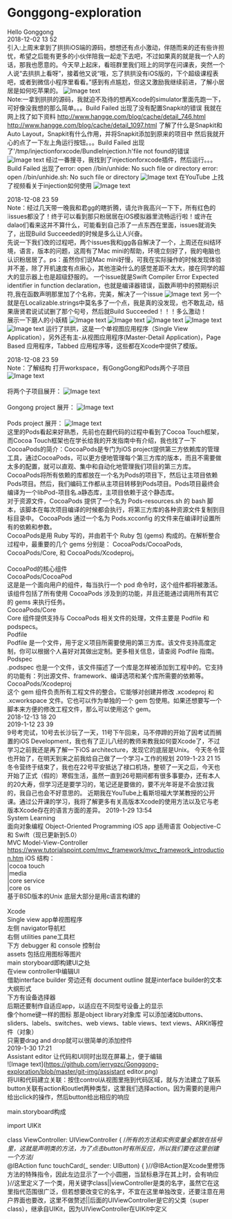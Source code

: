 # Gonggong-exploration
Hello Gonggong</br>
2018-12-02 13 52 </br>
引入:上周末拿到了拱拱iOS端的源码，想想还有点小激动，伴随而来的还有些许担忧，希望之后能有更多的小伙伴陪我一起走下去吧，不过如果真的就是我一个人的话，那我也愿意的。今天早上起床，看班群里我们班上的同学在问课表，突然一个人说“去拱拱上看呀”，接着他又说“哦，忘了拱拱没有iOS版的，下个超级课程表吧，或者到微信小程序里看看。”感到有点尴尬，但这又激励我继续前进，了解小居居是如何吃苹果的。
![Image text](https://github.com/jerryqzc/Gonggong-exploration/blob/master/git-img/awk.png)</br>
Note:一拿到拱拱的源码，我就迫不及待的想再Xcode的simulator里面先跑一下，可好像没我想的那么简单。。。Build Failed
出现了没有配置Snapkit的错误
我就在网上找了如下资料
http://www.hangge.com/blog/cache/detail_746.html
http://www.hangge.com/blog/cache/detail_1097.html
了解了什么是Snapkit和Auto Layout，Snapkit有什么作用，并将Snapkit添加到原来的项目中
然后我就开心的点了一下左上角运行按钮。。。Build Failed
出现了'/tmp/injectionforxcode/BundleInjection.h'file not found的错误
![Image text](https://github.com/jerryqzc/Gonggong-exploration/blob/master/git-img/owm.png)
经过一番搜寻，我找到了injectionforxcode插件，然后运行。。。Build Failed
出现了error: open //bin/unhide: No such file or directory
error: open //bin/unhide.sh: No such file or directory
![Image text](https://github.com/jerryqzc/Gonggong-exploration/blob/master/git-img/spec.png)
在YouTube 上找了视频看关于injection如何使用
![Image text](https://github.com/jerryqzc/Gonggong-exploration/blob/master/git-img/ytuhep.png)

2018-12-08 23 59</br>
Note：经过几天带一晚我和君gg的瞎折腾，请允许我高兴一下下，所有红色的❕issues都没了！终于可以看到那只粉居居在iOS模拟器里流畅运行啦！或许在dalao们看来这并不算什么，可能看到自己添了一点东西在里面，issues就消失了，出现Build Succeeded的时候是多么让人兴奋。</br>
先说一下我们改的过程吧，两个issues我和jgg各自解决了一个，上周还在纠结环境，语言，版本的问题，这周有了Mac mini的帮助，环境立刻好了，我的电脑也认识粉居居了。ps：虽然你们说Mac mini好慢，可我在实际操作的时候发现体验并不差，除了开机速度有点揪心，其他渲染什么的感觉差距不太大，接在同学的超大的显示器上也是超级舒服的。
一个issue就是Swift Compiler Error Expected identifier in function declaration，也就是编译器错误，函数声明中的预期标识符,我在函数声明那里加了个名称，完美，解决了一个issue
![Image text](https://github.com/jerryqzc/Gonggong-exploration/blob/master/git-img/is1.png)
另一个就是在Localizable.strings中莫名多了一个点，我是真的没发现，也不敢乱动，结果唐贤君说试试删了那个句号，然后就Build Succeeded！！！多么激动！</br>
展示一下磨人的小妖精
![Image text](https://github.com/jerryqzc/Gonggong-exploration/blob/master/git-img/%E5%B1%8F%E5%B9%95%E5%BF%AB%E7%85%A7%202018-12-08%20%E4%B8%8B%E5%8D%8811.17.58.png)
![Image text](https://github.com/jerryqzc/Gonggong-exploration/blob/master/git-img/prv.png)
![Image text](https://github.com/jerryqzc/Gonggong-exploration/blob/master/git-img/login.png)
![Image text](https://github.com/jerryqzc/Gonggong-exploration/blob/master/git-img/logged.png)
![Image text](https://github.com/jerryqzc/Gonggong-exploration/blob/master/git-img/task.png)
运行了拱拱，这是一个单视图应用程序（Single View Application），另外还有主-从视图应用程序(Master-Detail Application)，Page Based 应用程序，Tabbed 应用程序等，这些都在Xcode中提供了模版。

2018-12-08 23 59</br>
Note：了解结构
打开workspace，有GongGong和Pods两个子项目
![Image text](https://github.com/jerryqzc/GongGong-exploration/blob/master/git-img/1list.png)</br>
</br>
将两个子项目展开：
![Image text](https://github.com/jerryqzc/GongGong-exploration/blob/master/git-img/2list.png)</br>
</br>
Gongong project 展开：
![Image text](https://github.com/jerryqzc/GongGong-exploration/blob/master/git-img/3listG.png)</br>
</br>
Pods project 展开：
![Image text](https://github.com/jerryqzc/GongGong-exploration/blob/master/git-img/3listP.png)</br>
这里的Pods看起来好熟悉，先前也在翻代码的过程中看到了Cocoa Touch框架，而Cocoa Touch框架也在学长给我的开发指南中有介绍，我也找了一下CocoaPods的简介：CocoaPods是专门为iOS project提供第三方依赖库的管理工具，通过CocoaPods，可以更方便地管理每个第三方库的版本，而且不需要做太多的配置，就可以直观、集中和自动化地管理我们项目的第三方库。</br>
CocoaPods将所有依赖的库都放在一个名为Pods的项目下，然后让主项目依赖Pods项目。然后，我们编码工作都从主项目转移到Pods项目。Pods项目最终会编译为一个libPod-项目名.a静态库，主项目依赖于这个静态库。</br>
对于资源文件，CocoaPods 提供了一个名为 Pods-resources.sh 的 bash 脚本，该脚本在每次项目编译的时候都会执行，将第三方库的各种资源文件复制到目标目录中。
CocoaPods 通过一个名为 Pods.xcconfig 的文件来在编译时设置所有的依赖和参数。</br>
CocoaPods是用 Ruby 写的，并由若干个 Ruby 包 (gems) 构成的。在解析整合过程中，最重要的几个 gems 分别是： CocoaPods/CocoaPods, CocoaPods/Core, 和 CocoaPods/Xcodeproj。</br>
</br>
CocoaPod的核心组件</br>
CocoaPods/CocoaPod</br>
这是是一个面向用户的组件，每当执行一个 pod 命令时，这个组件都将被激活。该组件包括了所有使用 CocoaPods 涉及到的功能，并且还能通过调用所有其它的 gems 来执行任务。</br>
CocoaPods/Core</br>
Core 组件提供支持与 CocoaPods 相关文件的处理，文件主要是 Podfile 和 podspecs。</br>
Podfile</br>
Podfile 是一个文件，用于定义项目所需要使用的第三方库。该文件支持高度定制，你可以根据个人喜好对其做出定制。更多相关信息，请查阅 Podfile 指南。</br>
Podspec</br>
.podspec 也是一个文件，该文件描述了一个库是怎样被添加到工程中的。它支持的功能有：列出源文件、framework、编译选项和某个库所需要的依赖等。</br>
CocoaPods/Xcodeproj</br>
这个 gem 组件负责所有工程文件的整合。它能够对创建并修改 .xcodeproj 和 .xcworkspace 文件。它也可以作为单独的一个 gem 包使用。如果还想要写一个脚本来方便的修改工程文件，那么可以使用这个 gem。</br>
2018-12-13 18 20 </br>
2019-1-12  23 39 </br>
9号考完试，10号去长沙玩了一天，11号下午回来，马不停蹄的开始了因考试而搁置的iOS Development，我也有了正儿八经的教师来教我如何耍Xcode了，不过学习之前我还是再了解一下iOS architecture，发现它的底层是Unix。
今天冬令营也开始了，在明天到来之前我给自己做了一个学习+工作的规划
2019-1-23  21 15 </br>
冬令营终于结束了，我也在22号平安抵达了禄口机场，整顿了一天之后，今天也开始了正式（假的）寒假生活，虽然一直到26号期间都有很多事要办，还有本人的20大寿，但学习还是要学习的，笔记还是要做的，要不光年哥是不会放过我的，我自己也会不好意思的。
近期我在YouTube上看斯坦福大学某教授的公开课。通过公开课的学习，我将了解更多有关高版本Xcode的使用方法以及它与老版本Xcode存在的语言方面的差异。
2019-1-29  13:54 </br>
System Learning </br>
面向对象编程 Object-Oriented Programming iOS app 适用语言 Oobjective-C 和 Swift（现已更新到5.0）</br>
MVC Model-View-Controller  https://www.tutorialspoint.com/mvc_framework/mvc_framework_introduction.htm
iOS 结构：</br>|cocoa touch  </br>|media  </br>|core service  </br>|core os</br>
基于BSD版本的Unix 底层大部分是用c语言构建的</br>
</br>
Xcode </br>
Single view app单视图程序</br>
左侧 navigator导航栏</br>
右侧 utilities pane工具栏</br>
下方 debugger 和 console 控制台</br>
assets 包括应用图标等图片</br>
main storyboard即构建UI之处   </br>
在view controller中编辑UI</br>
借助interface builder 旁边还有 document outline 就是interface builder的文本大纲形式</br>
下方有设备选择器</br>
后期还要制作自适应app，以适应在不同型号设备上的显示</br>
像个home键一样的图标 那是object library对象库 可以添加诸如buttons、sliders、labels、switches、web views、table views、text views、ARKit等控件（对象）</br>
只需要drag and drop就可以很简单的添加控件</br>
2019-1-30  17:21 </br>
Assistant editor 让代码和UI同时出现在屏幕上，便于编辑</br>
![Image text](https://github.com/jerryqzc/Gonggong-exploration/blob/master/git-img/assistant editor.png)</br>
将UI和代码建立关联：按住control从视图里拖到代码区域，就与方法建立了联系</br>
button关联有action和outlet两种类型，这里我们选择action。因为需要的是用户给出click的操作，然后button给出相应的响应

main.storyboard构成

import UIKit

class ViewController: UIViewController {
/*所有的方法和实例变量全都放在括号里，这就是声明类的方法，为了点击button时有所反应，所以我们要在这里创建一个方法*/
</br>
@IBAction func touchCard(_ sender: UIButton) {
}//@IBAction是Xcode里修饰方法的特殊指令，因此左边显示了一个小圆圈，当鼠标悬浮在其上时，会有响应
}//这里定义了一个类，用关键字class||viewController是类的名字，虽然它在这里指代范围很广泛，但若想要改变它的名字，不宜在这里单独改变，还要注意在用户界面也要改，这里不做赘述||后面的UIViewController是它的父类（super class），继承自UIKit，因为UIViewController在UIKit中定义</br>
